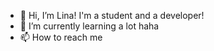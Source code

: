 - 👋 Hi, I’m Lina! I'm a student and a developer!
- 🌱 I’m currently learning a lot haha
- 📫 How to reach me 

<!---
amirilina/amirilina is a ✨ special ✨ repository because its `README.md` (this file) appears on your GitHub profile.
You can click the Preview link to take a look at your changes.
--->
